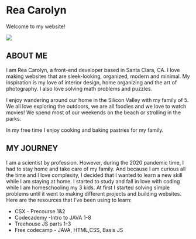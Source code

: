 <html>
<body>
  <h1>Rea Carolyn</h1>
  <p>Welcome to my website!</p>
  <img src="https://content.codecademy.com/articles/github-pages-via-web-app/happy-ice-cream.gif" />
  
  <h2>ABOUT ME</h2>
    <p>I am Rea Carolyn,  a front-end developer  based in Santa Clara, CA. I love making websites that are sleek-looking, organized, modern and minimal. My inspiration is my love of  interior design, home organizing and the art of photography. I also  love solving math problems and puzzles. </p>
  
<p>I enjoy wandering around our home in the  Silicon Valley with my family of 5. We all  love exploring the outdoors, we are all foodies and we love to watch movies! We spend most of our weekends on the beach or strolling in the parks. </p>
<p>In my free time I enjoy  cooking and baking pastries for my family.</p>
    </p>
   <h2>MY JOURNEY</h2>
    <p>I am a scientist by profession. However, during the 2020 pandemic time, I had to stay home and take care of my family.  And because I am curious  all the time and I love complexity, I decided that I wanted to learn a new skill while I am staying at home.  I started to study and fall in love with coding while I am homeschooling my 3 kids.  At first I  started solving simple problems until it went to making different projects and building websites.  Here are the  resources that I’ve been using to learn:</p>
<ul> 
  <li>CSX - Precourse 1&2</li>
  <li>Codecademy -Intro to JAVA 1-8</li>
  <li>Treehouse JS parts 1-3</li>
  <li>Free codecamp - JAVA, HTML,CSS, Basis JS</li>
</ul>
</body>
</html>
